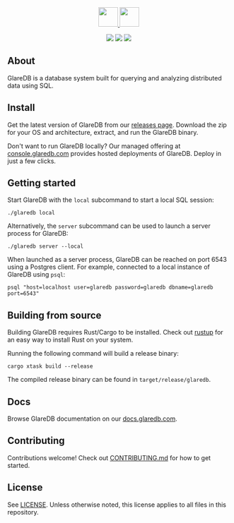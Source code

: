 <div align="center">
  <a href="https://glaredb.com#gh-light-mode-only">
    <img src="https://docs.glaredb.com/assets/logo.svg" height="44">
  </a>
  <a href="https://glaredb.com#gh-dark-mode-only">
    <img src="https://glaredb.com/logo.svg" height="44">
  </a>
</div>

<!-- Adds some spacing between logo and badges. -->
<p></p>

<div align="center">
<a href="https://docs.glaredb.com"><img src="https://img.shields.io/static/v1?label=docs&message=GlareDB%20Reference&color=55A39B&style=flat-square"></img></a>
<a href="https://github.com/GlareDB/glaredb/releases"><img src="https://img.shields.io/github/v/release/glaredb/glaredb?display_name=tag&style=flat-square"></img></a>
<a href="https://twitter.com/glaredb"><img src="https://img.shields.io/twitter/follow/glaredb?color=blue&logo=twitter&style=flat-square"></img></a>
</div>

## About

GlareDB is a database system built for querying and analyzing distributed data
using SQL.

## Install

Get the latest version of GlareDB from our [releases page](https://github.com/GlareDB/glaredb/releases). Download the zip
for your OS and architecture, extract, and run the GlareDB binary.

Don't want to run GlareDB locally? Our managed offering at
[console.glaredb.com](https://console.glaredb.com) provides hosted deployments of GlareDB. Deploy in just
a few clicks.

## Getting started

Start GlareDB with the `local` subcommand to start a local SQL session:

```shell
./glaredb local
```

Alternatively, the `server` subcommand can be used to launch a server process
for GlareDB:

```shell
./glaredb server --local
```

When launched as a server process, GlareDB can be reached on port 6543 using a
Postgres client. For example, connected to a local instance of GlareDB using
`psql`:

```shell
psql "host=localhost user=glaredb password=glaredb dbname=glaredb port=6543"
```

## Building from source

Building GlareDB requires Rust/Cargo to be installed. Check out [rustup](https://rustup.rs/) for
an easy way to install Rust on your system.

Running the following command will build a release binary:

```shell
cargo xtask build --release
```

The compiled release binary can be found in `target/release/glaredb`.

## Docs

Browse GlareDB documentation on our [docs.glaredb.com](https://docs.glaredb.com).

## Contributing

Contributions welcome! Check out [CONTRIBUTING.md](CONTRIBUTING.md) for how to get started.

## License

See [LICENSE](./LICENSE). Unless otherwise noted, this license applies to all files in
this repository.

